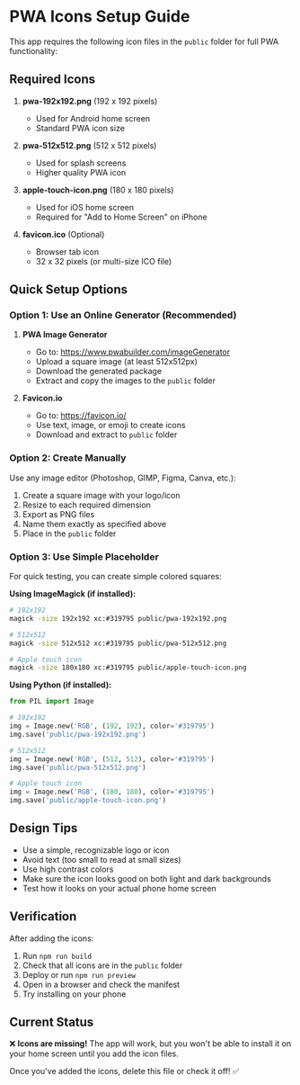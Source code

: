 # PWA Icons Setup Guide

This app requires the following icon files in the `public` folder for full PWA functionality:

## Required Icons

1. **pwa-192x192.png** (192 x 192 pixels)
   - Used for Android home screen
   - Standard PWA icon size

2. **pwa-512x512.png** (512 x 512 pixels)
   - Used for splash screens
   - Higher quality PWA icon

3. **apple-touch-icon.png** (180 x 180 pixels)
   - Used for iOS home screen
   - Required for "Add to Home Screen" on iPhone

4. **favicon.ico** (Optional)
   - Browser tab icon
   - 32 x 32 pixels (or multi-size ICO file)

## Quick Setup Options

### Option 1: Use an Online Generator (Recommended)

1. **PWA Image Generator**
   - Go to: https://www.pwabuilder.com/imageGenerator
   - Upload a square image (at least 512x512px)
   - Download the generated package
   - Extract and copy the images to the `public` folder

2. **Favicon.io**
   - Go to: https://favicon.io/
   - Use text, image, or emoji to create icons
   - Download and extract to `public` folder

### Option 2: Create Manually

Use any image editor (Photoshop, GIMP, Figma, Canva, etc.):

1. Create a square image with your logo/icon
2. Resize to each required dimension
3. Export as PNG files
4. Name them exactly as specified above
5. Place in the `public` folder

### Option 3: Use Simple Placeholder

For quick testing, you can create simple colored squares:

**Using ImageMagick (if installed):**
```bash
# 192x192
magick -size 192x192 xc:#319795 public/pwa-192x192.png

# 512x512
magick -size 512x512 xc:#319795 public/pwa-512x512.png

# Apple touch icon
magick -size 180x180 xc:#319795 public/apple-touch-icon.png
```

**Using Python (if installed):**
```python
from PIL import Image

# 192x192
img = Image.new('RGB', (192, 192), color='#319795')
img.save('public/pwa-192x192.png')

# 512x512
img = Image.new('RGB', (512, 512), color='#319795')
img.save('public/pwa-512x512.png')

# Apple touch icon
img = Image.new('RGB', (180, 180), color='#319795')
img.save('public/apple-touch-icon.png')
```

## Design Tips

- Use a simple, recognizable logo or icon
- Avoid text (too small to read at small sizes)
- Use high contrast colors
- Make sure the icon looks good on both light and dark backgrounds
- Test how it looks on your actual phone home screen

## Verification

After adding the icons:

1. Run `npm run build`
2. Check that all icons are in the `public` folder
3. Deploy or run `npm run preview`
4. Open in a browser and check the manifest
5. Try installing on your phone

## Current Status

❌ **Icons are missing!** 
The app will work, but you won't be able to install it on your home screen until you add the icon files.

Once you've added the icons, delete this file or check it off! ✅

